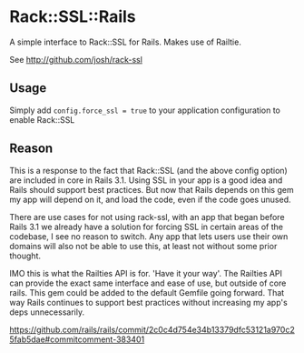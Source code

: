Rack::SSL::Rails
=========

A simple interface to Rack::SSL for Rails. Makes use of Railtie.

See http://github.com/josh/rack-ssl

Usage
-----

Simply add `config.force_ssl = true` to your application configuration to enable Rack::SSL

Reason
------

This is a response to the fact that Rack::SSL (and the above config option) are included in core in Rails 3.1. Using SSL in your app is a good idea and Rails should support best practices. But now that Rails depends on this gem my app will depend on it, and load the code, even if the code goes unused. 

There are use cases for not using rack-ssl, with an app that began before Rails 3.1 we already have a solution for forcing SSL in certain areas of the codebase, I see no reason to switch. Any app that lets users use their own domains will also not be able to use this, at least not without some prior thought.

IMO this is what the Railties API is for. 'Have it your way'. The Railties API can provide the exact same interface and ease of use, but outside of core rails. This gem could be added to the default Gemfile going forward. That way Rails continues to support best practices without increasing my app's deps unnecessarily.

https://github.com/rails/rails/commit/2c0c4d754e34b13379dfc53121a970c25fab5dae#commitcomment-383401
